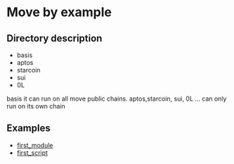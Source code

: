 # Move by example

## Directory description
- basis
- aptos
- starcoin
- sui
- 0L

basis it can run on all move public chains. 
aptos,starcoin, sui, 0L ... can only run on its own chain





## Examples

- [first_module](./sources/0.first_module.move)
- [first_script](./scripts/0.first_script.move)